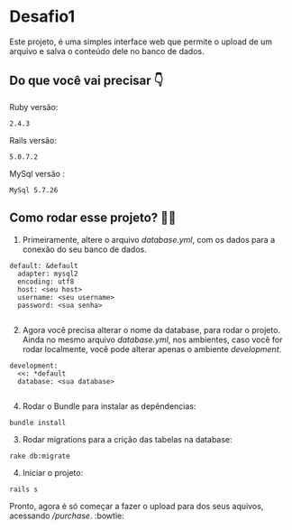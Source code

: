 # Desafio1

Este projeto, é uma simples interface web que permite o upload de um arquivo e salva o conteúdo dele no banco de dados.

## Do que você vai precisar :point_down:

Ruby versão: 
```
2.4.3
```

Rails versão:
```
5.0.7.2
```
MySql versão :
```
MySql 5.7.26
```

## Como rodar esse projeto? :ok_woman:

1. Primeiramente, altere o arquivo _database.yml_, com os dados para a conexão do seu banco de dados.

```
default: &default
  adapter: mysql2
  encoding: utf8
  host: <seu host>
  username: <seu username>
  password: <sua senha>
  
```

2. Agora você precisa alterar o nome da database, para rodar o projeto. Ainda no mesmo arquivo  _database.yml_, nos ambientes, caso você for rodar localmente, você pode alterar apenas o ambiente _development_.

```
development:
  <<: *default
  database: <sua database>
  
```
4. Rodar o Bundle para instalar as depêndencias:
```
bundle install
```
3. Rodar migrations para a crição das tabelas na database:
```
rake db:migrate
```
4. Iniciar o projeto:

```
rails s
```

Pronto, agora é só começar a fazer o upload para dos seus aquivos, acessando _/purchase_. :bowtie:
